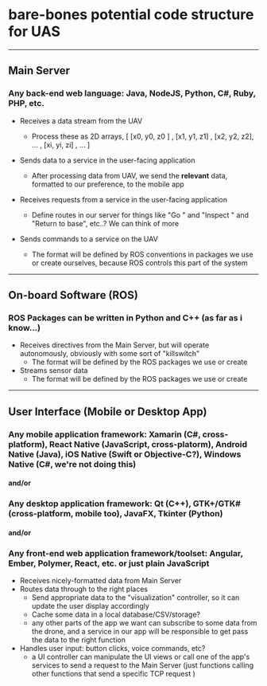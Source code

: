 # bare-bones potential code structure for UAS

---

## Main Server
### Any back-end web language: Java, NodeJS, Python, C#, Ruby, PHP, etc.
* Receives a data stream from the UAV
  * Process these as 2D arrays, [  [x0, y0, z0 ] , [x1, y1, z1] , [x2, y2, z2], ... , [xi, yi, zi] , ... ]
* Sends data to a service in the user-facing application
  * After processing data from UAV, we send the **relevant** data, formatted to our preference, to the mobile app

* Receives requests from a service in the user-facing application
  * Define routes in our server for things like "Go <coordinates>" and "Inspect <coordinates>" and "Return to base", etc..? We can think of more
* Sends commands to a service on the UAV
  * The format will be defined by ROS conventions in packages we use or create ourselves, because ROS controls this part of the system


---

## On-board Software (ROS)
### ROS Packages can be written in Python and C++ (as far as i know...)
* Receives directives from the Main Server, but will operate autonomously, obviously with some sort of "killswitch"
  * The format will be defined by the ROS packages we use or create
* Streams sensor data
  * The format will be defined by the ROS packages we use or create

---

## User Interface (Mobile or Desktop App)
### Any mobile application framework: Xamarin (C#, cross-platform), React Native (JavaScript, cross-platorm), Android Native (Java), iOS Native (Swift or Objective-C?), Windows Native (C#, we're not doing this) 
#### and/or
### Any desktop application framework: Qt (C++), GTK+/GTK# (cross-platform, mobile too), JavaFX, Tkinter (Python)
#### and/or
### Any front-end web application framework/toolset: Angular, Ember, Polymer, React, etc. or just plain JavaScript

* Receives nicely-formatted data from Main Server
* Routes data through to the right places
  * Send appropriate data to the "visualization" controller, so it can update the user display accordingly
  * Cache some data in a local database/CSV/storage? 
  * any other parts of the app we want can subscribe to some data from the drone, and a service in our app will be responsible to get pass the data to the right function
* Handles user input: button clicks, voice commands, etc?
  * a UI controller can manipulate the UI views or call one of the app's services to send a request to the Main Server (just functions calling other functions that send a specific TCP request )
